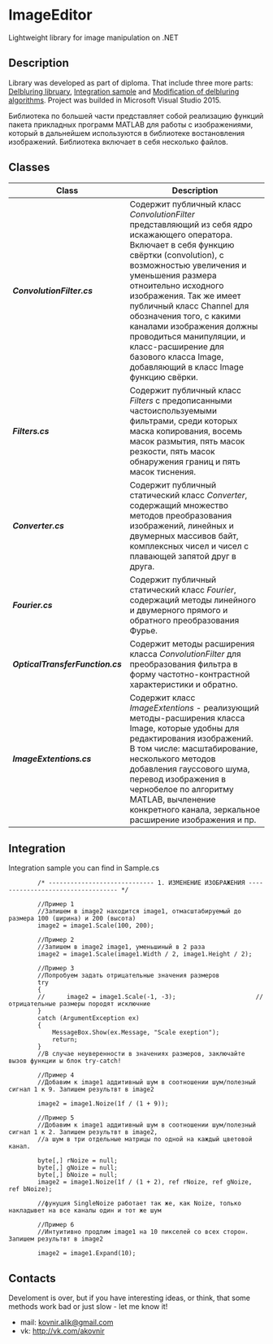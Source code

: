 # ImageEditor
Lightweight library for image manipulation on .NET

## Description

Library was developed as part of diploma. That include three more parts:
[Delbluring libruary](github.com/xsimbvx/ImageRecovery), [Integration sample](github.com/xsimbvx/IRIntegration) and [Modification of delbluring algorithms](github.com/xsimbvx/DeblurModification).
Project was builded in Microsoft Visual Studio 2015.

Библиотека по большей части представляет собой реализацию функций пакета прикладных программ MATLAB для работы с изображениями, который в дальнейшем используются в библиотеке востановления изображений. Библиотека включает в себя несколько файлов.


## Classes

Class | Description
------------ | -------------
***ConvolutionFilter.cs*** | Содержит публичный класс *ConvolutionFilter* представляющий из себя ядро искажающего оператора. Включает в себя функцию свёртки (convolution), с возможностью увеличения и уменьшения размера отноительно исходного изображения. Так же имеет публичный класс Channel для обозначения того, с какими каналами изображения должны проводиться манипуляции, и класс-расширение для базового класса Image, добавляющий в класс Image функцию свёрки.
***Filters.cs*** | Содержит публичный класс *Filters* с предописанными частоиспользуемыми фильтрами, среди которых маска копирования, восемь масок размытия, пять масок резкости, пять масок обнаружения границ и пять масок тиснения.
***Converter.cs*** | Содержит публичный статический класс *Converter*, содержащий множество методов преобразования изображений, линейных и двумерных массивов байт, комплексных чисел и чисел с плавающей запятой друг в друга.
***Fourier.cs*** | Содержит публичный статический класс *Fourier*, содержаций методы линейного и двумерного прямого и обратного преобразования Фурье. 
***OpticalTransferFunction.cs*** | Содержит методы расширения класса *ConvolutionFilter* для преобразования фильтра в форму частотно-контрастной характеристики и обратно.
***ImageExtentions.cs*** | Содержит класс *ImageExtentions* - реализующий методы-расширения класса Image, которые удобны для редактирования изображений. В том числе: масштабирование, несколького методов добавления гауссового шума, перевод изображения в чернобелое по алгоритму MATLAB, вычленение конкретного канала, зеркальное расширение изображения и пр.


## Integration

Integration sample you can find in Sample.cs

```с#
        /* ----------------------------- 1. ИЗМЕНЕНИЕ ИЗОБРАЖЕНИЯ ---------------------------------- */

        //Пример 1
        //Запишем в image2 находится image1, отмасштабируемый до размера 100 (ширина) и 200 (высота)
        image2 = image1.Scale(100, 200);

        //Пример 2
        //Запишем в image2 image1, уменьшиный в 2 раза
        image2 = image1.Scale(image1.Width / 2, image1.Height / 2);

        //Пример 3
        //Попробуем задать отрицательные значения размеров
        try
        {
        //      image2 = image1.Scale(-1, -3);                      //отрицательные размеры породят исключние
        }
        catch (ArgumentException ex)
        {
            MessageBox.Show(ex.Message, "Scale exeption");
            return;
        }
        //В случае неуверенности в значениях размеров, заключайте вызов функции ы блок try-catch!

        //Пример 4
        //Добавим к image1 аддитивный шум в соотношении шум/полезный сигнал 1 к 9. Запишем результвт в image2

        image2 = image1.Noize(1f / (1 + 9));

        //Пример 5
        //Добавим к image1 аддитивный шум в соотношении шум/полезный сигнал 1 к 2. Запишем результвт в image2,
        //а шум в три отдельные матрицы по одной на каждый цветовой канал.

        byte[,] rNoize = null;
        byte[,] gNoize = null;
        byte[,] bNoize = null;
        image2 = image1.Noize(1f / (1 + 2), ref rNoize, ref gNoize, ref bNoize);

        //фунуция SingleNoize работает так же, как Noize, только накладывет на все каналы один и тот же шум

        //Пример 6
        //Интуитивно продлим image1 на 10 пикселей со всех сторон. Запишем результвт в image2

        image2 = image1.Expand(10);

```



## Contacts

Develoment is over, but if you have interesting ideas, or think, that some methods work bad or just slow - let me know it!

* mail: kovnir.alik@gmail.com
* vk: http://vk.com/akovnir

